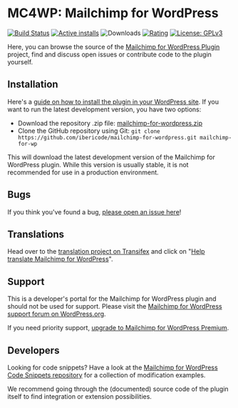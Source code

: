 MC4WP: Mailchimp for WordPress
======================
[![Build Status](https://img.shields.io/travis/ibericode/mailchimp-for-wordpress/master)](https://travis-ci.org/ibericode/mailchimp-for-wordpress)
[![Active installs](https://img.shields.io/wordpress/plugin/installs/mailchimp-for-wp.svg)](https://wordpress.org/plugins/mailchimp-for-wp/)
![Downloads](https://img.shields.io/wordpress/plugin/dt/mailchimp-for-wp.svg)
[![Rating](https://img.shields.io/wordpress/plugin/r/mailchimp-for-wp.svg)](https://wordpress.org/support/plugin/mailchimp-for-wp/reviews/)
[![License: GPLv3](https://img.shields.io/badge/License-GPLv3-blue.svg)](https://www.gnu.org/licenses/gpl-3.0)

Here, you can browse the source of the [Mailchimp for WordPress Plugin](https://wordpress.org/plugins/mailchimp-for-wp/) project, find and discuss open issues or contribute code to the plugin yourself.

Installation
------------

Here's a [guide on how to install the plugin in your WordPress site](https://wordpress.org/plugins/mailchimp-for-wp/installation/).
If you want to run the latest development version, you have two options:

* Download the repository .zip file: [mailchimp-for-wordpress.zip](https://github.com/ibericode/mailchimp-for-wordpress/archive/master.zip)
* Clone the GitHub repository using Git: `git clone https://github.com/ibericode/mailchimp-for-wordpress.git mailchimp-for-wp`

This will download the latest development version of the Mailchimp for WordPress plugin. 
While this version is usually stable, it is not recommended for use in a production environment.

Bugs
----
If you think you've found a bug, [please open an issue here](https://github.com/ibericode/mailchimp-for-wordpress/issues?state=open)!

Translations
-------------
Head over to the [translation project on Transifex](https://www.transifex.com/projects/p/mailchimp-for-wordpress/) and click on "[Help translate Mailchimp for WordPress](https://www.transifex.com/signup/?join_project=mailchimp-for-wordpress)".

Support
-------
This is a developer's portal for the Mailchimp for WordPress plugin and should not be used for support. 
Please visit the [Mailchimp for WordPress support forum on WordPress.org](https://wordpress.org/support/plugin/mailchimp-for-wp).

If you need priority support, [upgrade to Mailchimp for WordPress Premium](https://mc4wp.com/).

Developers
----------

Looking for code snippets? Have a look at the [Mailchimp for WordPress Code Snippets repository](https://github.com/ibericode/mc4wp-snippets) for a collection of modification examples.

We recommend going through the (documented) source code of the plugin itself to find integration or extension possibilities.




